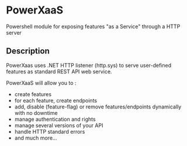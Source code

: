 
# PowerXaaS
Powershell module for exposing features "as a Service" through a HTTP server

## Description

PowerXaas uses .NET HTTP listener (http.sys) to serve user-defined features as standard REST API web service.

PowerXaaS will allow you to :
  - create features
  - for each feature, create endpoints
  - add, disable (feature-flag) or remove features/endpoints dynamically with no downtime
  - manage authentication and rights
  - manage several versions of your API
  - handle HTTP standard errors
  - and much more...
